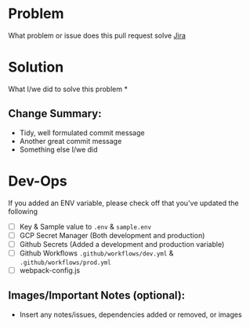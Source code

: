 Problem
=======
What problem or issue does this pull request solve [Jira](https://cruzhacks-dev.atlassian.net/jira/software/projects/CRUZ/boards/3/backlog)



Solution
========
What I/we did to solve this problem
* 


Change Summary:
---------------
* Tidy, well formulated commit message
* Another great commit message
* Something else I/we did

Dev-Ops
=======
If you added an ENV variable, please check off that you've updated the following  
- [ ] Key & Sample value to `.env` & `sample.env` 
- [ ] GCP Secret Manager (Both development and production)
- [ ] Github Secrets (Added a development and production variable)
- [ ] Github Workflows `.github/workflows/dev.yml` & `.github/workflows/prod.yml`
- [ ] webpack-config.js

Images/Important Notes (optional):
-----------------------
* Insert any notes/issues, dependencies added or removed, or images  